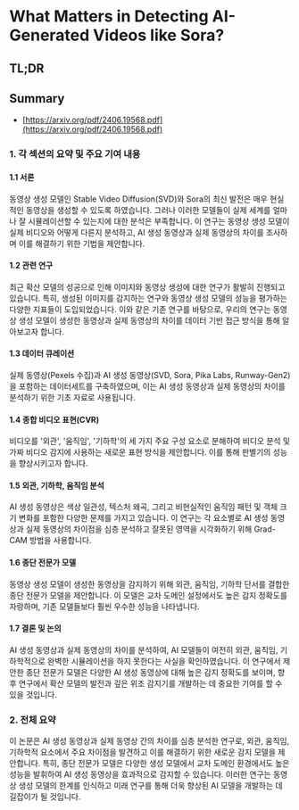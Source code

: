 # What Matters in Detecting AI-Generated Videos like Sora?
## TL;DR
## Summary
- [https://arxiv.org/pdf/2406.19568.pdf](https://arxiv.org/pdf/2406.19568.pdf)

### 1. 각 섹션의 요약 및 주요 기여 내용

#### 1.1 서론
동영상 생성 모델인 Stable Video Diffusion(SVD)와 Sora의 최신 발전은 매우 현실적인 동영상을 생성할 수 있도록 하였습니다. 그러나 이러한 모델들이 실제 세계를 얼마나 잘 시뮬레이션할 수 있는지에 대한 분석은 부족합니다. 이 연구는 동영상 생성 모델이 실제 비디오와 어떻게 다른지 분석하고, AI 생성 동영상과 실제 동영상의 차이를 조사하며 이를 해결하기 위한 기법을 제안합니다.

#### 1.2 관련 연구
최근 확산 모델의 성공으로 인해 이미지와 동영상 생성에 대한 연구가 활발히 진행되고 있습니다. 특히, 생성된 이미지를 감지하는 연구와 동영상 생성 모델의 성능을 평가하는 다양한 지표들이 도입되었습니다. 이와 같은 기존 연구를 바탕으로, 우리의 연구는 동영상 생성 모델이 생성한 동영상과 실제 동영상의 차이를 데이터 기반 접근 방식을 통해 알아보고자 합니다.

#### 1.3 데이터 큐레이션
실제 동영상(Pexels 수집)과 AI 생성 동영상(SVD, Sora, Pika Labs, Runway-Gen2)을 포함하는 데이터세트를 구축하였으며, 이는 AI 생성 동영상과 실제 동영상의 차이를 분석하기 위한 기초 자료로 사용됩니다. 

#### 1.4 종합 비디오 표현(CVR)
비디오를 '외관', '움직임', '기하학'의 세 가지 주요 구성 요소로 분해하여 비디오 분석 및 가짜 비디오 감지에 사용하는 새로운 표현 방식을 제안합니다. 이를 통해 판별기의 성능을 향상시키고자 합니다.

#### 1.5 외관, 기하학, 움직임 분석
AI 생성 동영상은 색상 일관성, 텍스처 왜곡, 그리고 비현실적인 움직임 패턴 및 객체 크기 변화를 포함한 다양한 문제를 가지고 있습니다. 이 연구는 각 요소별로 AI 생성 동영상과 실제 동영상의 차이점을 심층 분석하고 잘못된 영역을 시각화하기 위해 Grad-CAM 방법을 사용합니다.

#### 1.6 종단 전문가 모델
동영상 생성 모델이 생성한 동영상을 감지하기 위해 외관, 움직임, 기하학 단서를 결합한 종단 전문가 모델을 제안합니다. 이 모델은 교차 도메인 설정에서도 높은 감지 정확도를 자랑하며, 기존 모델들보다 훨씬 우수한 성능을 나타냅니다.

#### 1.7 결론 및 논의
AI 생성 동영상과 실제 동영상의 차이를 분석하여, AI 모델들이 여전히 외관, 움직임, 기하학적으로 완벽한 시뮬레이션을 하지 못한다는 사실을 확인하였습니다. 이 연구에서 제안한 종단 전문가 모델은 다양한 AI 생성 동영상에 대해 높은 감지 정확도를 보이며, 향후 연구에서 확산 모델의 발전과 깊은 위조 감지기를 개발하는 데 중요한 기여를 할 수 있을 것입니다.

### 2. 전체 요약
이 논문은 AI 생성 동영상과 실제 동영상 간의 차이를 심층 분석한 연구로, 외관, 움직임, 기하학적 요소에서 주요 차이점을 발견하고 이를 해결하기 위한 새로운 감지 모델을 제안합니다. 특히, 종단 전문가 모델은 다양한 생성 모델에서 교차 도메인 환경에서도 높은 성능을 발휘하여 AI 생성 동영상을 효과적으로 감지할 수 있습니다. 이러한 연구는 동영상 생성 모델의 한계를 인식하고 미래 연구를 통해 더욱 향상된 AI 모델을 개발하는 데 길잡이가 될 것입니다.